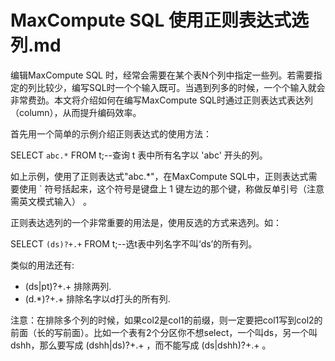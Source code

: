 # MaxCompute SQL 使用正则表达式选列.md

编辑MaxCompute SQL 时，经常会需要在某个表N个列中指定一些列。若需要指定的列比较少，编写SQL时一个个输入既可。当遇到列多的时候，一个个输入就会非常费劲。本文将介绍如何在编写MaxCompute SQL时通过正则表达式表达列（column），从而提升编码效率。

首先用一个简单的示例介绍正则表达式的使用方法：

SELECT `abc.*` FROM t;--查询 t 表中所有名字以 'abc' 开头的列。

如上示例，使用了正则表达式"abc.*"，在MaxCompute SQL中，正则表达式需要使用 ` 符号括起来，这个符号是键盘上 1 键左边的那个键，称做反单引号（注意需英文模式输入） 。

正则表达选列的一个非常重要的用法是，使用反选的方式来选列。如：

SELECT `(ds)?+.+` FROM t;--选t表中列名字不叫‘ds’的所有列。 

类似的用法还有:

- (ds|pt)?+.+ 排除两列.
- (d.*)?+.+ 排除名字以d打头的所有列.

注意：在排除多个列的时候，如果col2是col1的前缀，则一定要把col1写到col2的前面（长的写前面）。比如一个表有2个分区你不想select，一个叫ds，另一个叫dshh，那么要写成 (dshh|ds)?+.+ ，而不能写成 (ds|dshh)?+.+ 。

